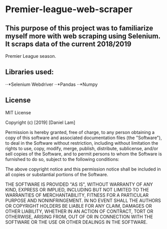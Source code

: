 # Premier-league-web-scraper
## This purpose of this project was to familiarize myself more with web scraping using Selenium. It scraps data of the current 2018/2019
Premier League season.

## Libraries used:
⋅⋅*Selenium Webdriver
⋅⋅*Pandas
⋅⋅*Numpy

## License
MIT License

Copyright (c) [2019] [Daniel Lam]

Permission is hereby granted, free of charge, to any person obtaining a copy
of this software and associated documentation files (the "Software"), to deal
in the Software without restriction, including without limitation the rights
to use, copy, modify, merge, publish, distribute, sublicense, and/or sell
copies of the Software, and to permit persons to whom the Software is
furnished to do so, subject to the following conditions:

The above copyright notice and this permission notice shall be included in all
copies or substantial portions of the Software.

THE SOFTWARE IS PROVIDED "AS IS", WITHOUT WARRANTY OF ANY KIND, EXPRESS OR
IMPLIED, INCLUDING BUT NOT LIMITED TO THE WARRANTIES OF MERCHANTABILITY,
FITNESS FOR A PARTICULAR PURPOSE AND NONINFRINGEMENT. IN NO EVENT SHALL THE
AUTHORS OR COPYRIGHT HOLDERS BE LIABLE FOR ANY CLAIM, DAMAGES OR OTHER
LIABILITY, WHETHER IN AN ACTION OF CONTRACT, TORT OR OTHERWISE, ARISING FROM,
OUT OF OR IN CONNECTION WITH THE SOFTWARE OR THE USE OR OTHER DEALINGS IN THE
SOFTWARE.

